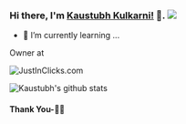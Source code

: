 ### Hi there, I'm [Kaustubh Kulkarni!](https://www.justinclicks.com) 👋.  ![](https://pronoun.cyou/x/y?subject=He&object=Him&height=20)

- 🌱 I’m currently learning ...

Owner at

![JustInClicks.com](https://icons.justinclicks.com/logos/jc-small.jpg)

![Kaustubh's github stats](https://github-readme-stats.vercel.app/api?username=kaustubhk24&count_private=true&show_icons=true)



#### Thank You-🙏🏼
